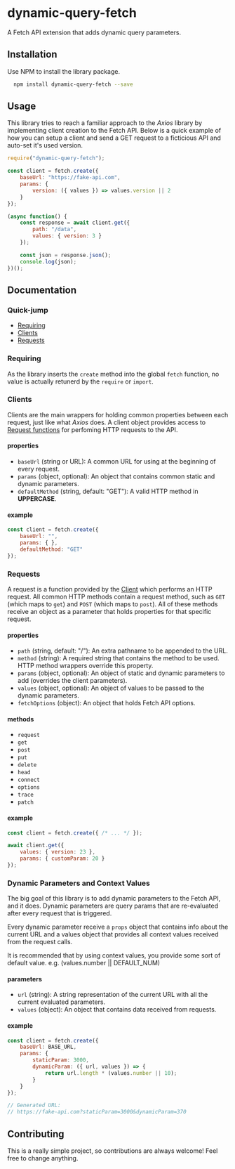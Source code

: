 
# dynamic-query-fetch

A Fetch API extension that adds dynamic query parameters.


## Installation

Use NPM to install the library package.

```bash
  npm install dynamic-query-fetch --save
```

## Usage

This library tries to reach a familiar approach to the _Axios_ library by implementing client creation to the Fetch API. Below is a quick example of how you can setup a client and send a GET request to a ficticious API and auto-set it's used version.

```js
require("dynamic-query-fetch");

const client = fetch.create({
    baseUrl: "https://fake-api.com",
    params: {
        version: ({ values }) => values.version || 2
    }
});

(async function() {
    const response = await client.get({
        path: "/data",
        values: { version: 3 }
    });

    const json = response.json();
    console.log(json);
})();
```
## Documentation

### Quick-jump

- [Requiring](#requiring)
- [Clients](#clients)
- [Requests](#requests)

### Requiring

As the library inserts the `create` method into the global `fetch` function, no value is actually retunerd by the `require` or `import`.

### Clients

Clients are the main wrappers for holding common properties between each request, just like what _Axios_ does. A client object provides access to [Request functions](#requests) for perfoming HTTP requests to the API.

#### properties

- `baseUrl` (string or URL): A common URL for using at the beginning of every request.
- `params` (object, optional): An object that contains common static and dynamic parameters.
- `defaultMethod` (string, default: "GET"): A valid HTTP method in **UPPERCASE**.

#### example

```js
const client = fetch.create({
    baseUrl: "",
    params: { },
    defaultMethod: "GET"
});
```

### Requests

A request is a function provided by the [Client](#clients) which performs an HTTP request. All common HTTP methods contain a request method, such as `GET` (which maps to `get`) and `POST` (which maps to `post`). All of these methods receive an object as a parameter that holds properties for that specific request.

#### properties

- `path` (string, default: "/"): An extra pathname to be appended to the URL.
- `method` (string): A required string that contains the method to be used. HTTP method wrappers override this property.
- `params` (object, optional): An object of static and dynamic parameters to add (overrides the client parameters).
- `values` (object, optional): An object of values to be passed to the dynamic parameters.
- `fetchOptions` (object): An object that holds Fetch API options.

#### methods

- `request`
- `get`
- `post`
- `put`
- `delete`
- `head`
- `connect`
- `options`
- `trace`
- `patch`

#### example

```js
const client = fetch.create({ /* ... */ });

await client.get({
    values: { version: 23 },
    params: { customParam: 20 }
});
```


### Dynamic Parameters and Context Values

The big goal of this library is to add dynamic parameters to the Fetch API, and it does. Dynamic parameters are query params that are re-evaluated after every request that is triggered.

Every dynamic parameter receive a `props` object that contains info about the current URL and a values object that provides all context values received from the request calls.

It is recommended that by using context values, you provide some sort of default value. e.g. (values.number || DEFAULT_NUM)

#### parameters

- `url` (string): A string representation of the current URL with all the current evaluated parameters.
- `values` (object): An object that contains data received from requests.

#### example

```js
const client = fetch.create({
    baseUrl: BASE_URL,
    params: {
        staticParam: 3000,
        dynamicParam: ({ url, values }) => {
            return url.length * (values.number || 10);
        }
    }
});

// Generated URL:
// https://fake-api.com?staticParam=3000&dynamicParam=370
```

## Contributing

This is a really simple project, so contributions are always welcome! Feel free to change anything.

